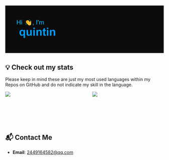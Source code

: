 [![MasterHead](https://github.com/quintin-lee/quintin-lee/blob/main/header.png)](https://github.com/quintin-lee/quintin-lee.git)

## 💡 Check out my stats
<p>Please keep in mind these are just my most used languages within my Repos on GitHub and do not indicate my skill in the language.</p>
<!-- <p align='center'><img src='https://komarev.com/ghpvc/?username=quintin-lee' /></p> -->
<a href='https://github.com/quintin-lee'>
  <img align='left' width='45%' src='https://github-readme-stats.vercel.app/api/top-langs/?username=quintin-lee&theme=merko&layout=compact&hide=python,powershell'>
</a>
<a href='https://github.com/quintin-lee'>
  <img align='right' width='45%' src='https://github-readme-stats.vercel.app/api?username=quintin-lee&theme=merko&show_icons=true'>
</a>
<br><br><br><br><br><br>

<!--
**quinein-lee/quintin-lee** is a ✨ _special_ ✨ repository because its `README.md` (this file) appears on your GitHub profile.

Here are some ideas to get you started:



- 👯 I’m looking to collaborate on ...
- 🤔 I’m looking for help with ...
- 💬 Ask me about ...
- 📫 How to reach me: ...
- 😄 Pronouns: ...
- ⚡ Fun fact: ...
-->

## 📬 Contact Me

- **Email**: [2449164582@qq.com](mailto:2449164582@qq.com)
